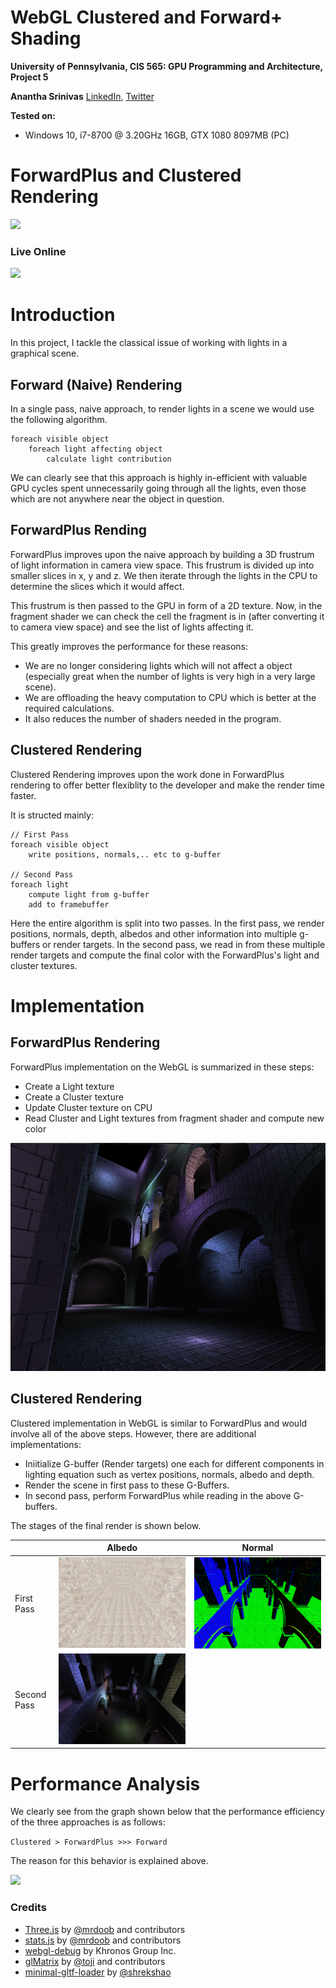 WebGL Clustered and Forward+ Shading
======================

**University of Pennsylvania, CIS 565: GPU Programming and Architecture, Project 5**

**Anantha Srinivas**
[LinkedIn](https://www.linkedin.com/in/anantha-srinivas-00198958/), [Twitter](https://twitter.com/an2tha)

**Tested on:**
* Windows 10, i7-8700 @ 3.20GHz 16GB, GTX 1080 8097MB (PC)

# ForwardPlus and Clustered Rendering

[![](output/clustered.gif)](TODO)

### Live Online

[![](img/thumb.png)](http://TODO.github.io/Project5B-WebGL-Deferred-Shading)

# Introduction

In this project, I tackle the classical issue of working with lights in a graphical scene. 

## Forward (Naive) Rendering

In a single pass, naive approach, to render lights in a scene we would use the following algorithm.

```
foreach visible object
    foreach light affecting object
        calculate light contribution
```

We can clearly see that this approach is highly in-efficient with valuable GPU cycles spent unnecessarily going through all the lights, even those which are not anywhere near the object in question. 

## ForwardPlus Rending

ForwardPlus improves upon the naive approach by building a 3D frustrum of light information in camera view space. This frustrum is divided up into smaller slices in x, y and z. We then iterate through the lights in the CPU to determine the slices which it would affect. 

This frustrum is then passed to the GPU in form of a 2D texture. Now, in the fragment shader we can check the cell the fragment is in (after converting it to camera view space) and see the list of lights affecting it. 

This greatly improves the performance for these reasons:
* We are no longer considering lights which will not affect a object (especially great when the number of lights is very high in a very large scene).
* We are offloading the heavy computation to CPU which is better at the required calculations.
* It also reduces the number of shaders needed in the program.

## Clustered Rendering

Clustered Rendering improves upon the work done in ForwardPlus rendering to offer better flexiblity to the developer and make the render time faster.

It is structed mainly:

```
// First Pass
foreach visible object
    write positions, normals,.. etc to g-buffer

// Second Pass
foreach light
    compute light from g-buffer
    add to framebuffer    
```

Here the entire algorithm is split into two passes. In the first pass, we render positions, normals, depth, albedos and other information into multiple g-buffers or render targets. In the second pass, we read in from these multiple render targets and compute the final color with the ForwardPlus's light and cluster textures.

# Implementation

## ForwardPlus Rendering
 
 ForwardPlus implementation on the WebGL is summarized in these steps:
 * Create a Light texture
 * Create a Cluster texture
 * Update Cluster texture on CPU
 * Read Cluster and Light textures from fragment shader and compute new color

![](output/fplus.PNG)

## Clustered Rendering

Clustered implementation in WebGL is similar to ForwardPlus and would involve all of the above steps. However, there are additional implementations:
* Iniitialize G-buffer (Render targets) one each for different components in lighting equation such as vertex positions, normals, albedo and depth.
* Render the scene in first pass to these G-Buffers.
* In second pass, perform ForwardPlus while reading in the above G-buffers.

The stages of the final render is shown below.

|| Albedo | Normal | 
|- | ------ | ------ | 
| First Pass| ![](output/albedo.PNG) | ![](output/Normal.PNG) |
| Second Pass| ![](output/final.PNG) |

# Performance Analysis

We clearly see from the graph shown below that the performance efficiency of the three approaches is as follows:

``` Clustered > ForwardPlus >>> Forward ```

The reason for this behavior is explained above.

![](output/performanc.png) 
### Credits

* [Three.js](https://github.com/mrdoob/three.js) by [@mrdoob](https://github.com/mrdoob) and contributors
* [stats.js](https://github.com/mrdoob/stats.js) by [@mrdoob](https://github.com/mrdoob) and contributors
* [webgl-debug](https://github.com/KhronosGroup/WebGLDeveloperTools) by Khronos Group Inc.
* [glMatrix](https://github.com/toji/gl-matrix) by [@toji](https://github.com/toji) and contributors
* [minimal-gltf-loader](https://github.com/shrekshao/minimal-gltf-loader) by [@shrekshao](https://github.com/shrekshao)

